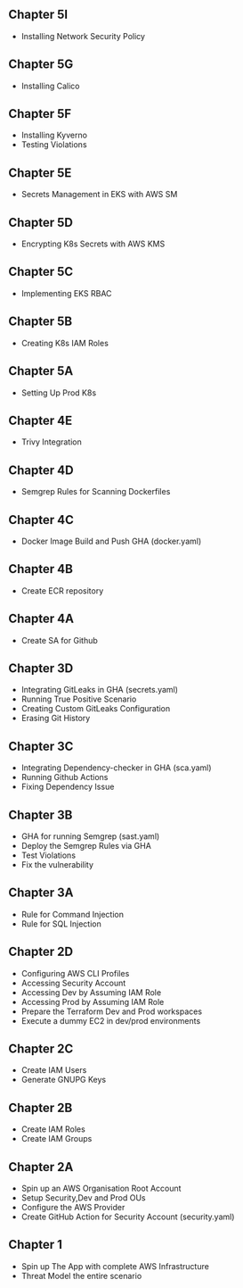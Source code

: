 ## Chapter 5I

- Installing Network Security Policy

## Chapter 5G

- Installing Calico

## Chapter 5F

- Installing Kyverno
- Testing Violations

## Chapter 5E

- Secrets Management in EKS with AWS SM

## Chapter 5D

- Encrypting K8s Secrets with AWS KMS

## Chapter 5C

- Implementing EKS RBAC

## Chapter 5B

- Creating K8s IAM Roles

## Chapter 5A

- Setting Up Prod K8s

## Chapter 4E

- Trivy Integration

## Chapter 4D

- Semgrep Rules for Scanning Dockerfiles

## Chapter 4C

- Docker Image Build and Push GHA (docker.yaml)

## Chapter 4B

- Create ECR repository

## Chapter 4A

- Create SA for Github

## Chapter 3D

- Integrating GitLeaks in GHA (secrets.yaml) 
- Running True Positive Scenario
- Creating Custom GitLeaks Configuration
- Erasing Git History

## Chapter 3C

- Integrating Dependency-checker in GHA (sca.yaml)
- Running Github Actions
- Fixing Dependency Issue

## Chapter 3B

- GHA for running Semgrep (sast.yaml)
- Deploy the Semgrep Rules via GHA
- Test Violations
- Fix the vulnerability

## Chapter 3A

- Rule for Command Injection
- Rule for SQL Injection

## Chapter 2D

- Configuring AWS CLI Profiles
- Accessing Security Account
- Accessing Dev by Assuming IAM Role
- Accessing Prod by Assuming IAM Role
- Prepare the Terraform Dev and Prod workspaces
- Execute a dummy EC2 in dev/prod environments

## Chapter 2C

- Create IAM Users
- Generate GNUPG Keys

## Chapter 2B

- Create IAM Roles
- Create IAM Groups

## Chapter 2A

- Spin up an AWS Organisation Root Account
- Setup Security,Dev and Prod OUs
- Configure the AWS Provider
- Create GitHub Action for Security Account (security.yaml)

## Chapter 1

- Spin up The App with complete AWS Infrastructure
- Threat Model the entire scenario